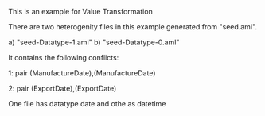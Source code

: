 This is an example for Value Transformation

There are two heterogenity files in this example generated from "seed.aml".

a) "seed-Datatype-1.aml"
b) "seed-Datatype-0.aml"

It contains the following conflicts:

1: pair (ManufactureDate),(ManufactureDate)

2: pair (ExportDate),(ExportDate)

One file has datatype date and othe as datetime